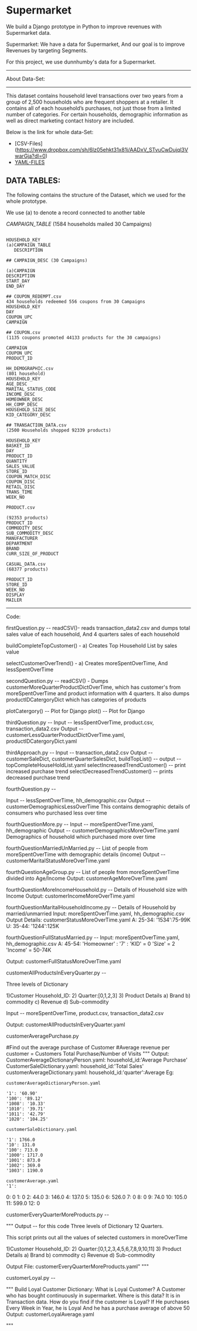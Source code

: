 # Supermarket
We build a Django prototype in Python to improve revenues with Supermarket data.

Supermarket:
We have a data for Supermarket, And our goal is to improve Revenues by targeting Segments.

For this project, we use dunnhumby's data for a Supermarket.
___________________________________________________________


About Data-Set:

--------------------------------------------------------------------------------------------------

This dataset contains household level transactions over two years from a group of 2,500 households who are frequent shoppers at a retailer. It contains all of each household’s purchases, not just those from a limited number of categories. For certain households, demographic information as well as direct marketing contact history are included.

Below is the link for whole data-Set:

* [CSV-Files]  (https://www.dropbox.com/sh/6lz05ehkt31x81j/AADxV_STvuCwDujql3VwarGja?dl=0)
* [YAML-FILES](https://www.dropbox.com/sh/lz522q4z2119vh2/AACtNhemZOf4EtCojHccSHBBa?dl=0)

## DATA TABLES:
The following contains the structure of the Dataset, which we used for the whole prototype.

We use (a) to denote a record connected to another table

*CAMPAIGN_TABLE* (1584 households mailed 30 Campaigns)

```

HOUSEHOLD_KEY
(a)CAMPAIGN_TABLE
   DESCRIPTION

## CAMPAIGN_DESC (30 Campaigns)

(a)CAMPAIGN
DESCRIPTION
START_DAY
END_DAY

## COUPON_REDEMPT.csv
434 households redeemed 556 coupons from 30 Campaigns
HOUSEHOLD_KEY
DAY
COUPON_UPC
CAMPAIGN

## COUPON.csv
(1135 coupons promoted 44133 products for the 30 campaigns)

CAMPAIGN
COUPON_UPC
PRODUCT_ID

HH_DEMOGRAPHIC.csv
(801 household)
HOUSEHOLD_KEY
AGE_DESC
MARITAL_STATUS_CODE
INCOME_DESC
HOMEOWNER_DESC
HH_COMP_DESC
HOUSEHOLD_SIZE_DESC
KID_CATEGORY_DESC

## TRANSACTION_DATA.csv 
(2500 Households shopped 92339 products)

HOUSEHOLD_KEY
BASKET_ID
DAY
PRODUCT_ID
QUANTITY
SALES_VALUE
STORE_ID
COUPON_MATCH_DISC
COUPON_DISC
RETAIL_DISC
TRANS_TIME
WEEK_NO

PRODUCT.csv

(92353 products)
PRODUCT_ID
COMMODITY_DESC
SUB_COMMODITY_DESC
MANUFACTURER
DEPARTMENT
BRAND
CURR_SIZE_OF_PRODUCT

CASUAL_DATA.csv
(68377 products)

PRODUCT_ID
STORE_ID
WEEK_NO
DISPLAY
MAILER
```
--------------
Code:

firstQuestion.py --
readCSV()- reads transaction_data2.csv and dumps total sales value of each household, And 4 quarters sales of each household

buildCompleteTopCustomer() -
a) Creates Top Household List by sales value

selectCustomerOverTrend() -
a) Creates moreSpentOverTime, And lessSpentOverTime


secondQuestion.py --
readCSV() - Dumps customerMoreQuarterProductDictOverTime,
which has customer's from moreSpentOverTime and product information with 4 quarters. It also dumps productIDCatergoryDict which has categories of products

plotCatergory() -- Plot for Django
plot() -- Plot for Django

thirdQuestion.py --
Input -- lessSpentOverTime, product.csv, transaction_data2.csv
Output -- customerLessQuarterProductDictOverTime.yaml,
productIDCatergoryDict.yaml

thirdApproach.py --
Input -- transaction_data2.csv
Output -- customerSaleDict, customerQuarterSalesDict,
buildTopList() --
output -- topCompleteHouseHoldList.yaml
selectIncreasedTrendCustomer() -- print increased purchase trend
selectDecreasedTrendCustomer() -- prints decreased purchase trend

fourthQuestion.py --

Input -- lessSpentOverTime, hh_demographic.csv
Output --customerDemographicsLessOverTime
This contains demographic details of consumers who purchased less over time

fourthQuestionMore.py --
Input -- moreSpentOverTime.yaml, hh_demographic
Output -- customerDemographicsMoreOverTime.yaml
Demographics of household which purchased more over time

fourthQuestionMarriedUnMarried.py --
List of people from moreSpentOverTime with demographic details (income)
Output -- customerMaritalStatusMoreOverTime.yaml

fourthQuestionAgeGroup.py --
List of people from moreSpentOverTime divided into Age/Income
Output: customerAgeMoreOverTime.yaml

fourthQuestionMoreIncomeHousehold.py --
Details of Household size with Income
Output: customerIncomeMoreOverTime.yaml


fourthQuestionMaritalHouseholdIncome.py --
Details of Household by married/unmarried
Input: moreSpentOverTime.yaml, hh_demographic.csv
Output Details: customerStatusMoreOverTime.yaml
A: 25-34: '1534':75-99K
U: 35-44: '1244':125K

fourthQuestionFullStatusMarried.py --
Input: moreSpentOverTime.yaml, hh_demographic.csv
A:
    45-54:
        'Homeowner' :
                '7' :
                    'KID' = 0
                    'Size' = 2
                    'Income' = 50-74K

Output: customerFullStatusMoreOverTime.yaml

customerAllProductsInEveryQuarter.py --

Three levels of Dictionary

1)Customer Household_ID:
2) Quarter:[0,1,2,3]
3) Product Details
    a) Brand
    b) commodity
    c) Revenue
    d) Sub-commodity

Input -- moreSpentOverTime, product.csv, transaction_data2.csv

Output: customerAllProductsInEveryQuarter.yaml

customerAveragePurchase.py

#Find out the average purchase of Customer
#Average revenue per customer = Customers Total Purchase/Number of Visits
"""
Output:
    CustomerAverageDictionaryPerson.yaml: household_id:'Average Purchase'
    CustomerSaleDictionary.yaml: household_id:'Total Sales'
    customerAverageDictionary.yaml: household_id:'quarter':Average
    Eg:

    customerAverageDictionaryPerson.yaml

    '1': '60.90'
    '100': '89.12'
    '1008': '10.33'
    '1010': '39.71'
    '1011': '42.79'
    '1020': '104.25'

    customerSaleDictionary.yaml

    '1': 1766.0
    '10': 131.0
    '100': 713.0
    '1000': 1717.0
    '1001': 873.0
    '1002': 369.0
    '1003': 1190.0

    customerAverage.yaml
    '1':
  0: 0
  1: 0
  2: 44.0
  3: 146.0
  4: 137.0
  5: 135.0
  6: 526.0
  7: 0
  8: 0
  9: 74.0
  10: 105.0
  11: 599.0
  12: 0


customerEveryQuarterMoreProducts.py --

"""
Output -- for this code
Three levels of Dictionary
12 Quarters.

This script prints out all the values of selected customers in moreOverTime

1)Customer Household_ID:
2) Quarter:[0,1,2,3,4,5,6,7,8,9,10,11]
3) Product Details
    a) Brand
    b) commodity
    c) Revenue
    d) Sub-commodity

Output File: customerEveryQuarterMoreProducts.yaml"
"""

customerLoyal.py --

"""
Build Loyal Customer Dictionary:
    What is Loyal Customer?
    A Customer who has bought continuously in supermarket.
    Where is this data?
    It is in Transaction data.
    How do you find if the customer is Loyal?
    If He purchases Every Week in Year, he is Loyal
    And he has a purchase average of above 50
Output: customerLoyalAverage.yaml

"""

